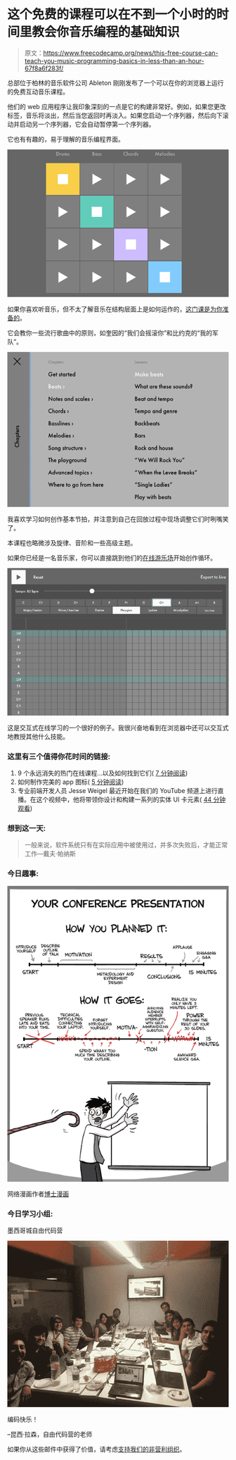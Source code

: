 # 这个免费的课程可以在不到一个小时的时间里教会你音乐编程的基础知识

> 原文：<https://www.freecodecamp.org/news/this-free-course-can-teach-you-music-programming-basics-in-less-than-an-hour-67f8a6f283f/>

总部位于柏林的音乐软件公司 Ableton 刚刚发布了一个可以在你的浏览器上运行的免费互动音乐课程。

他们的 web 应用程序让我印象深刻的一点是它的构建非常好。例如，如果您更改标签，音乐将淡出，然后当您返回时再淡入。如果您启动一个序列器，然后向下滚动并启动另一个序列器，它会自动暂停第一个序列器。

它也有有趣的，易于理解的音乐编程界面。

![ig2Fqrfklt3iQFLw95haoybT3M2SsYscJMcd](img/2f07e6848ccc4c6e31d52fdc279ab62c.png)

如果你喜欢听音乐，但不太了解音乐在结构层面上是如何运作的，[这门课是为你准备的](https://fcc.im/2pzQ3uY)。

它会教你一些流行歌曲中的原则，如奎因的“我们会摇滚你”和比约克的“我的军队”。

![tdhMJ82AOpwUps-01IxeRvvtGQNb8EBUVZjF](img/77e74552f88a4ba63a50b21ff969057d.png)

我喜欢学习如何创作基本节拍，并注意到自己在回放过程中现场调整它们时咧嘴笑了。

本课程也略微涉及旋律、音阶和一些高级主题。

如果你已经是一名音乐家，你可以直接跳到他们的[在线游乐场](https://fcc.im/2r14bxj)开始创作循环。

![6OeRLPgWpneeiwpmTyEMMmVuDZaijkzbBmdl](img/2c35f4ad77ddc2cf6e1abff5093ed4bd.png)

这是交互式在线学习的一个很好的例子。我很兴奋地看到在浏览器中还可以交互式地教授其他什么技能。

### 这里有三个值得你花时间的链接:

1.  9 个永远消失的热门在线课程…以及如何找到它们( [7 分钟阅读](https://fcc.im/2plfKDj))
2.  如何制作完美的 app 图标( [5 分钟阅读](https://fcc.im/2r0LABK))
3.  专业前端开发人员 Jesse Weigel 最近开始在我们的 YouTube 频道上进行直播。在这个视频中，他将带领你设计和构建一系列的实体 UI 卡元素( [44 分钟观看](https://fcc.im/2q6H6Km))

### 想到这一天:

> 一般来说，软件系统只有在实际应用中被使用过，并多次失败后，才能正常工作—戴夫·帕纳斯

### 今日趣事:

![hA2ctFI9vnsrZB8VJK4XXWQHxeA689s1HcDR](img/2697dbb34ddff96d044d9331ce1379dd.png)

网络漫画作者[博士漫画](https://fcc.im/2qsR9wE)

### 今日学习小组:

墨西哥城自由代码营

![oVqj4Sv761NdDbEVbDMbxCi5MmgMUzJQRP11](img/9ef0bd651fa2a30f735c525e983dcf83.png)

编码快乐！

–昆西·拉森，自由代码营的老师

如果你从这些邮件中获得了价值，请考虑[支持我们的非营利组织](http://bit.ly/donate-to-fcc)。